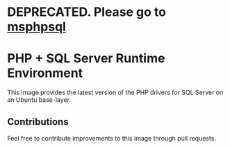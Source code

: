 # DEPRECATED. Please go to [msphpsql](https://github.com/Microsoft/mssql-docker/blob/master/developer-resources/msphpsql)

# PHP + SQL Server Runtime Environment

This image provides the latest version of the PHP drivers for SQL Server on an Ubuntu base-layer.

## Contributions

Feel free to contribute improvements to this image through pull requests.

